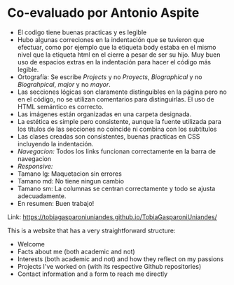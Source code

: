 # Co-evaluado por Antonio Aspite

- El codigo tiene buenas practicas y es legible
- Hubo algunas correciones en la indentación que se tuvieron que efectuar, como por ejemplo que la etiqueta body estaba en el mismo nivel que la etiqueta html en el cierre a pesar de ser su hijo. Muy buen uso de espacios extras en la indentación para hacer el código más legible.
- Ortografía: Se escribe _Projects_ y no _Proyects_, _Biographical_ y no _Biograhpical_, _major_ y no _mayor_.
- Las secciones lógicas son claramente distinguibles en la página pero no en el código, no se utilizan comentarios para distinguirlas. El uso de HTML semántico es correcto.
- Las imágenes están organizadas en una carpeta designada.
- La estética es simple pero consistente, aunque la fuente utilizada para los títulos de las secciones no coincide ni combina con los subtítulos
- Las clases creadas son consistentes, buenas practicas en CSS incluyendo la indentación.
- _Navegacion:_ Todos los links funcionan correctamente en la barra de navegacion
- _Responsive:_
- Tamano lg: Maquetacion sin errores
- Tamano md: No tiene ningun cambio
- Tamano sm: La columnas se centran correctamente y todo se ajusta adecuadamente.
- En resumen: Buen trabajo!

Link: https://tobiagasparoniuniandes.github.io/TobiaGasparoniUniandes/

This is a website that has a very straightforward structure:

- Welcome
- Facts about me (both academic and not)
- Interests (both academic and not) and how they reflect on my passions
- Projects I've worked on (with its respective Github repositories)
- Contact information and a form to reach me directly
